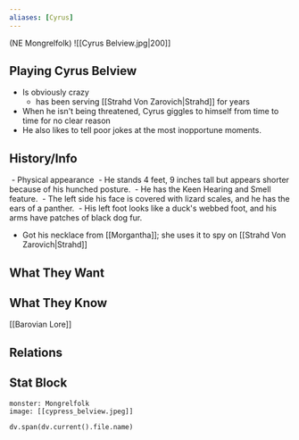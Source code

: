 ```yaml
---
aliases: [Cyrus]
---
```

(NE Mongrelfolk)
![[Cyrus Belview.jpg|200]]
## Playing Cyrus Belview
- Is obviously crazy
	- has been serving [[Strahd Von Zarovich|Strahd]] for years
- When he isn't being threatened, Cyrus giggles to himself from time to time for no clear reason
- He also likes to tell poor jokes at the most inopportune moments.

## History/Info
 - Physical appearance
	 - He stands 4 feet, 9 inches tall but appears shorter because of his hunched posture.
	 - He has the Keen Hearing and Smell feature.
	 - The left side his face is covered with lizard scales, and he has the ears of a panther.
	 - His left foot looks like a duck's webbed foot, and his arms have patches of black dog fur.
- Got his necklace from [[Morgantha]]; she uses it to spy on [[Strahd Von Zarovich|Strahd]]

## What They Want

## What They Know
[[Barovian Lore]]

## Relations

## Stat Block

```statblock
monster: Mongrelfolk
image: [[cypress_belview.jpeg]]
```

```dataviewjs
dv.span(dv.current().file.name)
```
